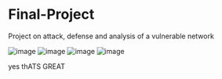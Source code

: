 # Final-Project
Project on attack, defense and analysis of a vulnerable network




![image](https://user-images.githubusercontent.com/74943133/125708803-2ccd1a3b-ec69-48de-bd91-0dd3c1d6d2c0.png)
![image](https://user-images.githubusercontent.com/74943133/125708898-aac3224d-2d42-44b3-8dfb-4d58d1467602.png)
![image](https://user-images.githubusercontent.com/74943133/125708908-4f68a5b8-ad71-43cf-976b-17800061e3f4.png)
![image](https://user-images.githubusercontent.com/74943133/125709266-3ca43dbe-e787-4516-a1d4-1cb751af7916.png)

yes thATS GREAT

